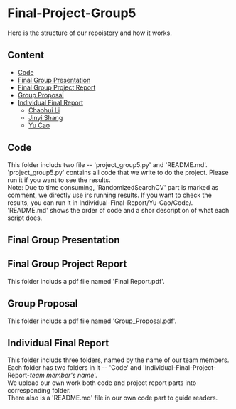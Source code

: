 # Final-Project-Group5  
Here is the structure of our repoistory and how it works.
## Content
* [Code](#Code)
* [Final Group Presentation](#Fianl-Group-Presentation) 
* [Final Group Project Report](#Final-Group-Project-Report) 
* [Group Proposal](#Group-Proposal)  
* [Individual Final Report](#Individual-Final-Report) 
  * [Chaohui Li](#Chaohui-Li)  
  * [Jinyi Shang](#Jinyi-Shang)
  * [Yu Cao](#Yu-Cao)

## Code
This folder includs two file -- 'project_group5.py' and 'README.md'.  
'project_group5.py' contains all code that we write to do the project. Please run it if you want to see the results.  
Note: Due to time consuming, 'RandomizedSearchCV' part is marked as comment, we directly use irs running results.
If you want to check the results, you can run it in Individual-Final-Report/Yu-Cao/Code/.  
'README.md' shows the order of code and a shor description of what each script does.

## Final Group Presentation

## Final Group Project Report
This folder includs a pdf file named 'Final Report.pdf'.  

## Group Proposal
This folder includs a pdf file named 'Group_Proposal.pdf'.  

## Individual Final Report
This folder includs three folders, named by the name of our team members.  
Each folder has two folders in it -- 'Code' and 'Individual-Final-Project-Report-_team member's name_'.  
We upload our own work both code and project report parts into corresponding folder.  
There also is a 'README.md' file in our own code part to guide readers.
